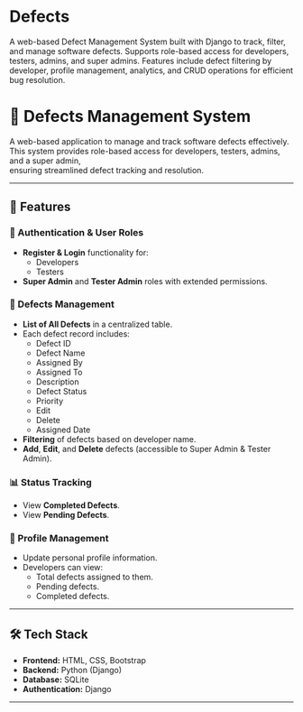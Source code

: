 # Defects
A web-based Defect Management System built with Django to track, filter, and manage software defects. Supports role-based access for developers, testers, admins, and super admins. Features include defect filtering by developer, profile management, analytics, and CRUD operations for efficient bug resolution.
# 🐞 Defects Management System

A web-based application to manage and track software defects effectively.  
This system provides role-based access for developers, testers, admins, and a super admin,  
ensuring streamlined defect tracking and resolution.

---

## 🚀 Features

### 🔐 Authentication & User Roles
- **Register & Login** functionality for:
  - Developers
  - Testers
- **Super Admin** and **Tester Admin** roles with extended permissions.

### 🧾 Defects Management
- **List of All Defects** in a centralized table.
- Each defect record includes:
  - Defect ID
  - Defect Name
  - Assigned By
  - Assigned To
  - Description
  - Defect Status
  - Priority
  - Edit
  - Delete
  - Assigned Date
- **Filtering** of defects based on developer name.
- **Add**, **Edit**, and **Delete** defects (accessible to Super Admin & Tester Admin).

### 📊 Status Tracking
- View **Completed Defects**.
- View **Pending Defects**.

### 👤 Profile Management
- Update personal profile information.
- Developers can view:
  - Total defects assigned to them.
  - Pending defects.
  - Completed defects.

---

## 🛠️ Tech Stack
- **Frontend:** HTML, CSS, Bootstrap
- **Backend:** Python (Django)
- **Database:**  SQLite
- **Authentication:** Django

---


